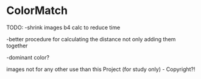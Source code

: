 # ColorMatch


TODO: 
-shrink images b4 calc to reduce time

-better procedure for calculating the distance not only adding them together

-dominant color?


images not for any other use than this Project (for study only) - Copyright?!
